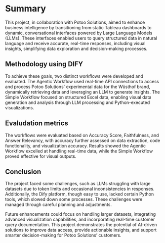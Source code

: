 # Summary

This project, in collaboration with Potoo Solutions, aimed to enhance business intelligence by transitioning from static Tableau dashboards to dynamic, conversational interfaces powered by Large Language Models (LLMs). These interfaces enabled users to query structured data in natural language and receive accurate, real-time responses, including visual insights, simplifying data exploration and decision-making processes. 

## Methodology using DIFY

To achieve these goals, two distinct workflows were developed and evaluated. The Agentic Workflow used real-time API connections to access and process Potoo Solutions' experimental data for the Wüsthof brand, dynamically retrieving data and leveraging an LLM to generate insights. The Simple Workflow focused on structured Excel data, enabling visual data generation and analysis through LLM processing and Python-executed visualizations.

## Evaludation metrics

The workflows were evaluated based on Accuracy Score, Faithfulness, and Answer Relevancy, with accuracy further assessed on data extraction, code functionality, and visualization accuracy. Results showed the Agentic Workflow excelled at handling real-time data, while the Simple Workflow proved effective for visual outputs.

## Conclusion

The project faced some challenges, such as LLMs struggling with large datasets due to token limits and occasional inconsistencies in responses. Additionally, the Dify platform, though easy to use, lacked certain Python tools, which slowed down some processes. These challenges were managed through careful planning and adjustments.

Future enhancements could focus on handling larger datasets, integrating advanced visualization capabilities, and incorporating real-time customer query documentation. This project demonstrates the potential of AI-driven solutions to improve data access, provide actionable insights, and support smarter decision-making for Potoo Solutions’ customers.

